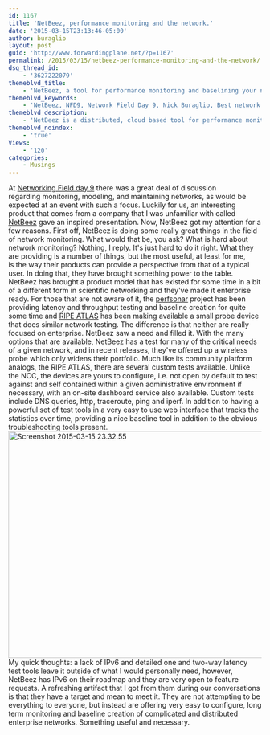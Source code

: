 ```yaml
---
id: 1167
title: 'NetBeez, performance monitoring and the network.'
date: '2015-03-15T23:13:46-05:00'
author: buraglio
layout: post
guid: 'http://www.forwardingplane.net/?p=1167'
permalink: /2015/03/15/netbeez-performance-monitoring-and-the-network/
dsq_thread_id:
    - '3627222079'
themeblvd_title:
    - 'NetBeez, a tool for performance monitoring and baselining your network.'
themeblvd_keywords:
    - 'NetBeez, NFD9, Network Field Day 9, Nick Buraglio, Best network monitoring tools, network monitoring, iperf, perfsonar, ripe ncc, openflow, ipv6'
themeblvd_description:
    - 'NetBeez is a distributed, cloud based tool for performance monitoring and baselining your network.'
themeblvd_noindex:
    - 'true'
Views:
    - '120'
categories:
    - Musings
---
```


At <a href="http://techfieldday.com/event/nfd9/" target="_blank" rel="noopener noreferrer">Networking Field day 9</a> there was a great deal of discussion regarding monitoring, modeling, and maintaining networks, as would be expected at an event with such a focus. Luckily for us, an interesting product that comes from a company that I was unfamiliar with called <a href="http://netbeez.net/" target="_blank" rel="noopener noreferrer">NetBeez</a> gave an inspired presentation. Now, NetBeez got my attention for a few reasons. First off, NetBeez is doing some really great things in the field of network monitoring. What would that be, you ask? What is hard about network monitoring? Nothing, I reply. It's just hard to do it right. What they are providing is a number of things, but the most useful, at least for me, is the way their products can provide a perspective from that of a typical user. In doing that, they have brought something power to the table.
NetBeez has brought a product model that has existed for some time in a bit of a different form in scientific networking and they've made it enterprise ready. For those that are not aware of it, the <a href="http://www.perfsonar.net/" target="_blank" rel="noopener noreferrer">perfsonar</a> project has been providing latency and throughput testing and baseline creation for quite some time and <a href="https://atlas.ripe.net/" target="_blank" rel="noopener noreferrer">RIPE ATLAS</a> has been making available a small probe device that does similar network testing. The difference is that neither are really focused on enterprise. NetBeez saw a need and filled it.
With the many options that are available, NetBeez has a test for many of the critical needs of a given network, and in recent releases, they've offered up a wireless probe which only widens their portfolio. Much like its community platform analogs, the RIPE ATLAS, there are several custom tests available. Unlike the NCC, the devices are yours to configure, i.e. not open by default to test against and self contained within a given administrative environment if necessary, with an on-site dashboard service also available. Custom tests include DNS queries, http, traceroute, ping and iperf. In addition to having a powerful set of test tools in a very easy to use web interface that tracks the statistics over time, providing a nice baseline tool in addition to the obvious troubleshooting tools present.
<a href="http://www.forwardingplane.net/wp-content/uploads/2015/03/Screenshot-2015-03-15-23.32.55.png"><img class="alignright  wp-image-1169" src="http://www.forwardingplane.net/wp-content/uploads/2015/03/Screenshot-2015-03-15-23.32.55.png" alt="Screenshot 2015-03-15 23.32.55" width="541" height="452" /></a>
My quick thoughts: a lack of IPv6 and detailed one and two-way latency test tools leave it outside of what I would personally need, however, NetBeez has IPv6 on their roadmap and they are very open to feature requests. A refreshing artifact that I got from them during our conversations is that they have a target and mean to meet it. They are not attempting to be everything to everyone, but instead are offering very easy to configure, long term monitoring and baseline creation of complicated and distributed enterprise networks. Something useful and necessary.